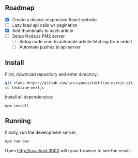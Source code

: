 ## Roadmap

- [x] Create a device-responsive React website
- [ ] Lazy load api calls w/ pagination
- [x] Add thumbnails to each article
- [ ] Setup NodeJs PM2 server
  - [ ] Setup node cron to automate article fetching from reddit
  - [ ] Automate pushes to api server
## Install
First, download repository and enter directory:

```bash
git clone https://github.com/jesusyanez/techline-nextjs.git
cd techline-nextjs
```
Install all dependencies:

```bash
npm install
```

## Running 

Finally, run the development server:

```bash
npm run dev
```

Open [http://localhost:3000](http://localhost:3000) with your browser to see the result.
